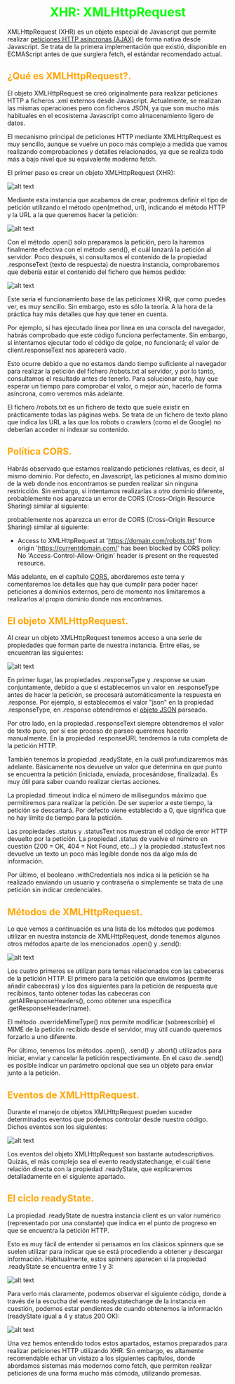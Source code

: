 # <span style="color:lime"><center>XHR: XMLHttpRequest</center></span>

XMLHttpRequest (XHR) es un objeto especial de Javascript que permite realizar [peticiones HTTP asíncronas (AJAX)](https://lenguajejs.com/javascript/peticiones-http/ajax/) de forma nativa desde Javascript. Se trata de la primera implementación que existió, disponible en ECMAScript antes de que surgiera fetch, el estándar recomendado actual.

## <span style="color:orange">¿Qué es XMLHttpRequest?.</span>
El objeto XMLHttpRequest se creó originalmente para realizar peticiones HTTP a ficheros .xml externos desde Javascript. Actualmente, se realizan las mismas operaciones pero con ficheros JSON, ya que son mucho más habituales en el ecosistema Javascript como almacenamiento ligero de datos.

El mecanismo principal de peticiones HTTP mediante XMLHttpRequest es muy sencillo, aunque se vuelve un poco más complejo a medida que vamos realizando comprobaciones y detalles relacionados, ya que se realiza todo más a bajo nivel que su equivalente moderno fetch.

El primer paso es crear un objeto XMLHttpRequest (XHR):

![alt text](./imagenes-xhr-xml-http-request/image.png)

Mediante esta instancia que acabamos de crear, podremos definir el tipo de petición utilizando el método open(method, url), indicando el método HTTP y la URL a la que queremos hacer la petición:

![alt text](./imagenes-xhr-xml-http-request/image-1.png)

Con el método .open() solo preparamos la petición, pero la haremos finalmente efectiva con el método .send(), el cuál lanzará la petición al servidor. Poco después, si consultamos el contenido de la propiedad .responseText (texto de respuesta) de nuestra instancia, comprobaremos que debería estar el contenido del fichero que hemos pedido:

![alt text](./imagenes-xhr-xml-http-request/image-2.png)

Este sería el funcionamiento base de las peticiones XHR, que como puedes ver, es muy sencillo. Sin embargo, esto es sólo la teoría. A la hora de la práctica hay más detalles que hay que tener en cuenta.

Por ejemplo, si has ejecutado línea por línea en una consola del navegador, habrás comprobado que este código funciona perfectamente. Sin embargo, si intentamos ejecutar todo el código de golpe, no funcionará; el valor de client.responseText nos aparecerá vacío.

Esto ocurre debido a que no estamos dando tiempo suficiente al navegador para realizar la petición del fichero /robots.txt al servidor, y por lo tanto, consultamos el resultado antes de tenerlo. Para solucionar esto, hay que esperar un tiempo para comprobar el valor, o mejor aún, hacerlo de forma asíncrona, como veremos más adelante.

El fichero /robots.txt es un fichero de texto que suele existir en prácticamente todas las páginas webs. Se trata de un fichero de texto plano que indica las URL a las que los robots o crawlers (como el de Google) no deberían acceder ni indexar su contenido.

## <span style="color:orange">Política CORS.</span>
Habrás observado que estamos realizando peticiones relativas, es decir, al mismo dominio. Por defecto, en Javascript, las peticiones al mismo dominio de la web donde nos encontramos se pueden realizar sin ninguna restricción. Sin embargo, si intentamos realizarlas a otro dominio diferente, probablemente nos aparezca un error de CORS (Cross-Origin Resource Sharing) similar al siguiente:

probablemente nos aparezca un error de CORS (Cross-Origin Resource Sharing) similar al siguiente:

   - Access to XMLHttpRequest at 'https://domain.com/robots.txt' from origin 'https://currentdomain.com/' has been blocked by CORS policy: No 'Access-Control-Allow-Origin' header is present on the requested resource.

Más adelante, en el capítulo [CORS](https://lenguajejs.com/javascript/peticiones-http/cors/), abordaremos este tema y comentaremos los detalles que hay que cumplir para poder hacer peticiones a dominios externos, pero de momento nos limitaremos a realizarlos al propio dominio donde nos encontramos.

## <span style="color:orange">El objeto XMLHttpRequest.</span>
Al crear un objeto XMLHttpRequest tenemos acceso a una serie de propiedades que forman parte de nuestra instancia. Entre ellas, se encuentran las siguientes:

![alt text](./imagenes-xhr-xml-http-request/image-3.png)

En primer lugar, las propiedades .responseType y .response se usan conjuntamente, debido a que si establecemos un valor en .responseType antes de hacer la petición, se procesará automáticamente la respuesta en .response. Por ejemplo, si establecemos el valor "json" en la propiedad .responseType, en .response obtendremos el [objeto JSON](https://lenguajejs.com/javascript/objetos/json/) parseado.

Por otro lado, en la propiedad .responseText siempre obtendremos el valor de texto puro, por si ese proceso de parseo queremos hacerlo manualmente. En la propiedad .responseURL tendremos la ruta completa de la petición HTTP.

También tenemos la propiedad .readyState, en la cuál profundizaremos más adelante. Básicamente nos devuelve un valor que determina en que punto se encuentra la petición (iniciada, enviada, procesándose, finalizada). Es muy útil para saber cuando realizar ciertas acciones.

La propiedad .timeout indica el número de milisegundos máximo que permitiremos para realizar la petición. De ser superior a este tiempo, la petición se descartará. Por defecto viene establecido a 0, que significa que no hay límite de tiempo para la petición.

Las propiedades .status y .statusText nos muestran el código de error HTTP devuelto por la petición. La propiedad .status de vuelve el número en cuestión (200 = OK, 404 = Not Found, etc...) y la propiedad .statusText nos devuelve un texto un poco más legible donde nos da algo más de información.

Por último, el booleano .withCredentials nos indica si la petición se ha realizado enviando un usuario y contraseña o simplemente se trata de una petición sin indicar credenciales.

## <span style="color:orange">Métodos de XMLHttpRequest.</span>
Lo que vemos a continuación es una lista de los métodos que podemos utilizar en nuestra instancia de XMLHttpRequest, donde tenemos algunos otros métodos aparte de los mencionados .open() y .send():

![alt text](./imagenes-xhr-xml-http-request/image-4.png)

Los cuatro primeros se utilizan para temas relacionados con las cabeceras de la petición HTTP. El primero para la petición que enviamos (permite añadir cabeceras) y los dos siguientes para la petición de respuesta que recibimos, tanto obtener todas las cabeceras con .getAllResponseHeaders(), como obtener una específica .getResponseHeader(name).

El método .overrideMimeType() nos permite modificar (sobreescribir) el MIME de la petición recibido desde el servidor, muy útil cuando queremos forzarlo a uno diferente.

Por último, tenemos los métodos .open(), .send() y .abort() utilizados para iniciar, enviar y cancelar la petición respectivamente. En el caso de .send() es posible indicar un parámetro opcional que sea un objeto para enviar junto a la petición.

## <span style="color:orange">Eventos de XMLHttpRequest.</span>
Durante el manejo de objetos XMLHttpRequest pueden suceder determinados eventos que podemos controlar desde nuestro código. Dichos eventos son los siguientes:

![alt text](./imagenes-xhr-xml-http-request/image-5.png)

Los eventos del objeto XMLHttpRequest son bastante autodescriptivos. Quizás, el más complejo sea el evento readystatechange, el cuál tiene relación directa con la propiedad .readyState, que explicaremos detalladamente en el siguiente apartado.

## <span style="color:orange">El ciclo readyState.</span>
La propiedad .readyState de nuestra instancia client es un valor numérico (representado por una constante) que indica en el punto de progreso en que se encuentra la petición HTTP.

Esto es muy fácil de entender si pensamos en los clásicos spinners que se suelen utilizar para indicar que se está procediendo a obtener y descargar información. Habitualmente, estos spinners aparecen si la propiedad .readyState se encuentra entre 1 y 3:

![alt text](./imagenes-xhr-xml-http-request/image-6.png)

Para verlo más claramente, podemos observar el siguiente código, donde a través de la escucha del evento readystatechange de la instancia en cuestión, podemos estar pendientes de cuando obtenemos la información (readyState igual a 4 y status 200 OK):

![alt text](./imagenes-xhr-xml-http-request/image-7.png)

Una vez hemos entendido todos estos apartados, estamos preparados para realizar peticiones HTTP utilizando XHR. Sin embargo, es altamente recomendable echar un vistazo a los siguientes capítulos, donde abordamos sistemas más modernos como fetch, que permiten realizar peticiones de una forma mucho más cómoda, utilizando promesas.